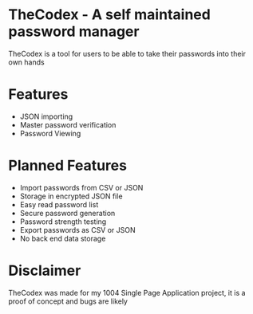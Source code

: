 # TheCodex -  A self maintained password manager
TheCodex is a tool for users to be able to take their passwords into their own hands

# Features
- JSON importing
- Master password verification
- Password Viewing

# Planned Features
- Import passwords from CSV or JSON
- Storage in encrypted JSON file
- Easy read password list
- Secure password generation
- Password strength testing
- Export passwords as CSV or JSON
- No back end data storage

# Disclaimer
TheCodex was made for my 1004 Single Page Application project, it is a proof of concept and bugs are likely
